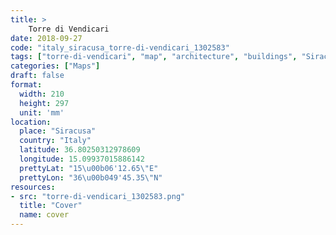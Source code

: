 ```yaml
---
title: > 
    Torre di Vendicari
date: 2018-09-27
code: "italy_siracusa_torre-di-vendicari_1302583"
tags: ["torre-di-vendicari", "map", "architecture", "buildings", "Siracusa", "Italy"]
categories: ["Maps"]
draft: false
format:
  width: 210
  height: 297
  unit: 'mm'
location:
  place: "Siracusa"
  country: "Italy"
  latitude: 36.80250312978609
  longitude: 15.09937015886142
  prettyLat: "15\u00b06'12.65\"E"
  prettyLon: "36\u00b049'45.35\"N"
resources:
- src: "torre-di-vendicari_1302583.png"
  title: "Cover"
  name: cover
---
```

